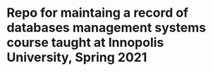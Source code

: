 # Repo for maintaing a record of databases management systems course taught at Innopolis University, Spring 2021
